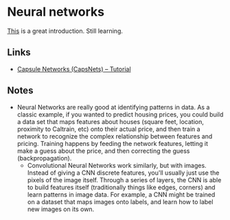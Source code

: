 # Neural networks
[This](https://www.youtube.com/watch?v=aircAruvnKk&feature=youtu.be) is a great introduction. Still learning.

## Links
- [Capsule Networks (CapsNets) – Tutorial](https://www.youtube.com/watch?v=pPN8d0E3900)

## Notes
- Neural Networks are really good at identifying patterns in data. As a classic example, if you wanted to predict housing prices, you could build a data set that maps features about houses (square feet, location, proximity to Caltrain, etc) onto their actual price, and then train a network to recognize the complex relationship between features and pricing. Training happens by feeding the network features, letting it make a guess about the price, and then correcting the guess (backpropagation).
	- Convolutional Neural Networks work similarly, but with images. Instead of giving a CNN discrete features, you'll usually just use the pixels of the image itself. Through a series of layers, the CNN is able to build features itself (traditionally things like edges, corners) and learn patterns in image data. For example, a CNN might be trained on a dataset that maps images onto labels, and learn how to label new images on its own.